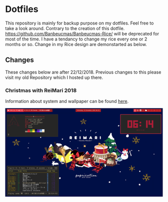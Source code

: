 # Dotfiles

This repository is mainly for backup purpose on my dotfiles. Feel free to take a look around.
Contrary to the creation of this dotfile. https://github.com/Banbeucmas/Banbeucmas-Rice/ will be deprecated for most of the time. I have a tendancy to change my rice every one or 2 months or so. Change in my Rice design are demonstarted as below.

## Changes

These changes below are after 22/12/2018. Previous changes to this please visit my old Repository which I hosted up there.

### Christmas with ReiMari 2018
Information about system and wallpaper can be found [here](https://github.com/Banbeucmas/banbeucmas-dotfiles/blob/master/Rice%20Information/Reimu%20Marisa%20Christmas%20Poprication%202018.md).

![ReiMari Christmas Poprication 2018](https://github.com/Banbeucmas/banbeucmas-dotfiles/raw/master/Screenshot/Screenshot_2018-12-22_06-14-21.png)
